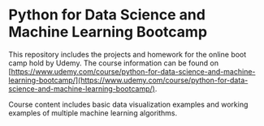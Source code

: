 # Python for Data Science and Machine Learning Bootcamp
This repository includes the projects and homework for the online boot camp hold by Udemy. The course information can be found on [https://www.udemy.com/course/python-for-data-science-and-machine-learning-bootcamp/](https://www.udemy.com/course/python-for-data-science-and-machine-learning-bootcamp/).

Course content includes basic data visualization examples and working examples of multiple machine learning algorithms.
